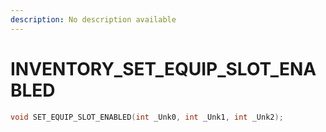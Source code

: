 ```yaml
---
description: No description available 
---
```


# INVENTORY\_SET_EQUIP_SLOT_ENABLED

```cpp
void SET_EQUIP_SLOT_ENABLED(int _Unk0, int _Unk1, int _Unk2);
```